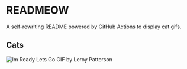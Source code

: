 # READMEOW

A self-rewriting README powered by GitHub Actions to display cat gifs.

## Cats

![Im Ready Lets Go GIF by Leroy Patterson](https://media1.giphy.com/media/CjmvTCZf2U3p09Cn0h/200.gif?cid=9acd02dam21wkpa2q1p5mfv7yenhdjs6guxdzmf6ixboh6ib&ep=v1_gifs_search&rid=200.gif&ct=g)
